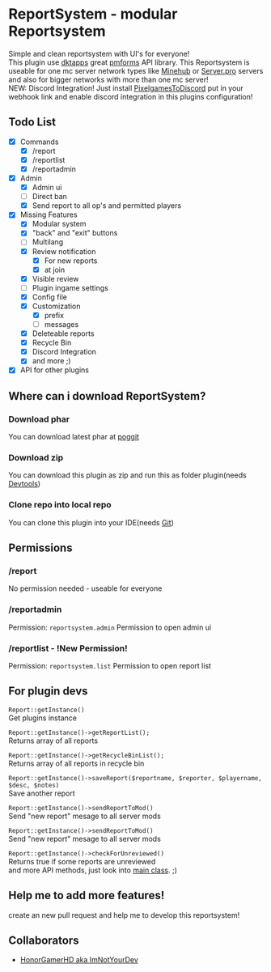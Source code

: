 # ReportSystem - modular Reportsystem
Simple and clean reportsystem with UI's for everyone!
<br>This plugin use [dktapps](https://github.com/dktapps) great [pmforms](https://github.com/dktapps-pm-pl/pmforms) API library.
This Reportsystem is useable for one mc server network types like [Minehub](https://minehub.de) or [Server.pro](https://server.pro) servers and also for bigger networks with more than one mc server!
<br>NEW: Discord Integration! Just install [PixelgamesToDiscord](https://github.com/honorgamerhd/pixelgamestodiscord) put in your webhook link and enable discord integration in this plugins configuration!

## Todo List

- [x] Commands
    - [x] /report
    - [x] /reportlist
    - [x] /reportadmin
- [x] Admin
    - [x] Admin ui
    - [ ] Direct ban
    - [x] Send report to all op's and permitted players
- [x] Missing Features
    - [x] Modular system
    - [x] "back" and "exit" buttons
    - [ ] Multilang
    - [x] Review notification
        - [x] For new reports
        - [x] at join
    - [x] Visible review
    - [ ] Plugin ingame settings
    - [x] Config file
    - [x] Customization
        - [x] prefix
        - [ ] messages
    - [x] Deleteable reports
    - [x] Recycle Bin
    - [x] Discord Integration
    - [x] and more ;)
- [x] API for other plugins

## Where can i download ReportSystem?
### Download phar
You can download latest phar at [poggit](https://poggit.pmmp.io/ci/HonorGamerHD/ReportSystem/ReportSystem)

### Download zip
You can download this plugin as zip and run this as folder plugin(needs [Devtools](https://poggit.pmmp.io/p/DevTools/1.13.4))

### Clone repo into local repo
You can clone this plugin into your IDE(needs [Git](https://git-scm.com/))

## Permissions
### /report
No permission needed - useable for everyone

### /reportadmin
Permission: `reportsystem.admin`
Permission to open admin ui

### /reportlist - !New Permission!
Permission: `reportsystem.list`
Permission to open report list

## For plugin devs
`Report::getInstance()`
<br>Get plugins instance

`Report::getInstance()->getReportList();`
<br>Returns array of all reports

`Report::getInstance()->getRecycleBinList();`
<br>Returns array of all reports in recycle bin

`Report::getInstance()->saveReport($reportname, $reporter, $playername, $desc, $notes)`
<br>Save another report

`Report::getInstance()->sendReportToMod()`
<br>Send "new report" mesage to all server mods

`Report::getInstance()->sendReportToMod()`
<br>Send "new report" mesage to all server mods

`Report::getInstance()->checkForUnreviewed()`
<br>Returns true if some reports are unreviewed
<br>and more API methods, just look into [main class](https://github.com/HonorGamerHD/ReportSystem/blob/master/src/ImNotYourDev/Report/Report.php). ;)

## Help me to add more features!
create an new pull request and help me to develop this reportsystem!

## Collaborators
- [HonorGamerHD aka ImNotYourDev](https://github.com/honorgamerhd)